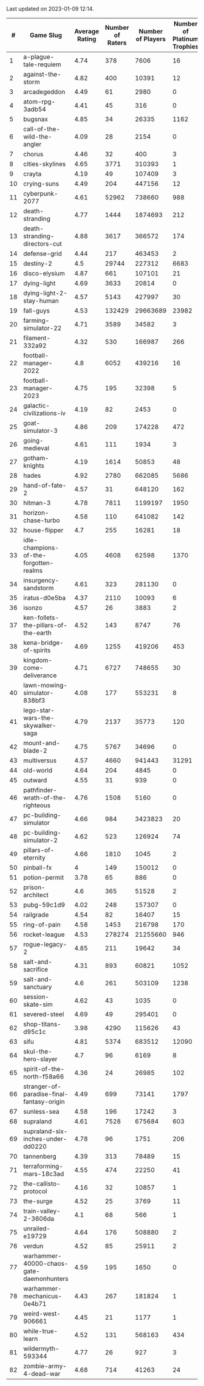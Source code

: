 Last updated on 2023-01-09 12:14.


|#|Game Slug|Average Rating|Number of Raters|Number of Players|Number of Platinum Trophies|Max Rarity (%)|
|---|---|---|---|---|---|---|
|1|a-plague-tale-requiem|4.74|378|7606|16|91|
|2|against-the-storm|4.82|400|10391|12|36|
|3|arcadegeddon|4.49|61|2980|0|91|
|4|atom-rpg-3adb54|4.41|45|316|0|97|
|5|bugsnax|4.85|34|26335|1162|97|
|6|call-of-the-wild-the-angler|4.09|28|2154|0|60|
|7|chorus|4.46|32|400|3|86|
|8|cities-skylines|4.65|3771|310393|1|72|
|9|crayta|4.19|49|107409|3|23|
|10|crying-suns|4.49|204|447156|12|66|
|11|cyberpunk-2077|4.61|52962|738660|988|65|
|12|death-stranding|4.77|1444|1874693|212|91|
|13|death-stranding-directors-cut|4.88|3617|366572|174|90|
|14|defense-grid|4.44|217|463453|2|80|
|15|destiny-2|4.5|29744|227312|6683|94|
|16|disco-elysium|4.87|661|107101|21|28|
|17|dying-light|4.69|3633|20814|0|95|
|18|dying-light-2-stay-human|4.57|5143|427997|30|6|
|19|fall-guys|4.53|132429|29663689|23982|9|
|20|farming-simulator-22|4.71|3589|34582|3|77|
|21|filament-332a92|4.32|530|166987|266|93|
|22|football-manager-2022|4.8|6052|439216|16|49|
|23|football-manager-2023|4.75|195|32398|5|80|
|24|galactic-civilizations-iv|4.19|82|2453|0|79|
|25|goat-simulator-3|4.86|209|174228|472|91|
|26|going-medieval|4.61|111|1934|3|67|
|27|gotham-knights|4.19|1614|50853|48|25|
|28|hades|4.92|2780|662085|5686|89|
|29|hand-of-fate-2|4.57|31|648120|162|72|
|30|hitman-3|4.78|7811|1199197|1950|47|
|31|horizon-chase-turbo|4.58|110|641082|142|88|
|32|house-flipper|4.7|255|16281|18|94|
|33|idle-champions-of-the-forgotten-realms|4.05|4608|62598|1370|2|
|34|insurgency-sandstorm|4.61|323|281130|0|6|
|35|iratus-d0e5ba|4.37|2110|10093|6|85|
|36|isonzo|4.57|26|3883|2|58|
|37|ken-follets-the-pillars-of-the-earth|4.52|143|8747|76|45|
|38|kena-bridge-of-spirits|4.69|1255|419206|453|94|
|39|kingdom-come-deliverance|4.71|6727|748655|30|30|
|40|lawn-mowing-simulator-838bf3|4.08|177|553231|8|85|
|41|lego-star-wars-the-skywalker-saga|4.79|2137|35773|120|97|
|42|mount-and-blade-2|4.75|5767|34696|0|24|
|43|multiversus|4.57|4660|941443|31291|76|
|44|old-world|4.64|204|4845|0|83|
|45|outward|4.55|31|939|0|72|
|46|pathfinder-wrath-of-the-righteous|4.76|1508|5160|0|50|
|47|pc-building-simulator|4.66|984|3423823|20|48|
|48|pc-building-simulator-2|4.62|523|126924|74|74|
|49|pillars-of-eternity|4.66|1810|1045|2|81|
|50|pinball-fx|4|149|150012|0|85|
|51|potion-permit|3.78|65|886|0|98|
|52|prison-architect|4.6|365|51528|2|30|
|53|pubg-59c1d9|4.02|248|157307|0|73|
|54|railgrade|4.54|82|16407|15|98|
|55|ring-of-pain|4.58|1453|216798|170|96|
|56|rocket-league|4.53|278274|21255660|946|77|
|57|rogue-legacy-2|4.85|211|19642|34|3|
|58|salt-and-sacrifice|4.31|893|60821|1052|91|
|59|salt-and-sanctuary|4.6|261|503109|1238|83|
|60|session-skate-sim|4.62|43|1035|0|27|
|61|severed-steel|4.69|49|295401|0|7|
|62|shop-titans-d95c1c|3.98|4290|115626|43|97|
|63|sifu|4.81|5374|683512|12090|96|
|64|skul-the-hero-slayer|4.7|96|6169|8|96|
|65|spirit-of-the-north-f58a66|4.36|24|26985|102|65|
|66|stranger-of-paradise-final-fantasy-origin|4.49|699|73141|1797|98|
|67|sunless-sea|4.58|196|17242|3|36|
|68|supraland|4.61|7528|675684|603|99|
|69|supraland-six-inches-under-dd0220|4.78|96|1751|206|99|
|70|tannenberg|4.39|313|78489|15|88|
|71|terraforming-mars-18c3ad|4.55|474|22250|41|46|
|72|the-callisto-protocol|4.16|32|10857|1|93|
|73|the-surge|4.52|25|3769|11|94|
|74|train-valley-2-3606da|4.1|68|566|1|89|
|75|unrailed-e19729|4.64|176|508880|2|8|
|76|verdun|4.52|85|25911|2|75|
|77|warhammer-40000-chaos-gate-daemonhunters|4.59|195|1650|0|76|
|78|warhammer-mechanicus-0e4b71|4.43|267|181824|1|25|
|79|weird-west-906661|4.45|21|1177|1|85|
|80|while-true-learn|4.52|131|568163|434|93|
|81|wildermyth-593344|4.77|26|927|3|15|
|82|zombie-army-4-dead-war|4.68|714|41263|24|67|
